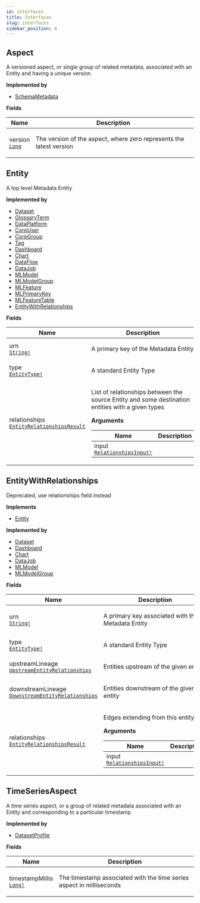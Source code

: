 ```yaml
---
id: interfaces
title: Interfaces
slug: interfaces
sidebar_position: 4
---
```


## Aspect

A versioned aspect, or single group of related metadata, associated with an Entity and having a unique version

<p style={{ marginBottom: "0.4em" }}><strong>Implemented by</strong></p>

- [SchemaMetadata](/docs/graphql/objects#schemametadata)

<p style={{ marginBottom: "0.4em" }}><strong>Fields</strong></p>

<table>
<thead><tr><th>Name</th><th>Description</th></tr></thead>
<tbody>
<tr>
<td>
version<br />
<a href="/docs/graphql/scalars#long"><code>Long</code></a>
</td>
<td>
<p>The version of the aspect, where zero represents the latest version</p>
</td>
</tr>
</tbody>
</table>

## Entity

A top level Metadata Entity

<p style={{ marginBottom: "0.4em" }}><strong>Implemented by</strong></p>

- [Dataset](/docs/graphql/objects#dataset)
- [GlossaryTerm](/docs/graphql/objects#glossaryterm)
- [DataPlatform](/docs/graphql/objects#dataplatform)
- [CorpUser](/docs/graphql/objects#corpuser)
- [CorpGroup](/docs/graphql/objects#corpgroup)
- [Tag](/docs/graphql/objects#tag)
- [Dashboard](/docs/graphql/objects#dashboard)
- [Chart](/docs/graphql/objects#chart)
- [DataFlow](/docs/graphql/objects#dataflow)
- [DataJob](/docs/graphql/objects#datajob)
- [MLModel](/docs/graphql/objects#mlmodel)
- [MLModelGroup](/docs/graphql/objects#mlmodelgroup)
- [MLFeature](/docs/graphql/objects#mlfeature)
- [MLPrimaryKey](/docs/graphql/objects#mlprimarykey)
- [MLFeatureTable](/docs/graphql/objects#mlfeaturetable)
- [EntityWithRelationships](/docs/graphql/interfaces#entitywithrelationships)

<p style={{ marginBottom: "0.4em" }}><strong>Fields</strong></p>

<table>
<thead><tr><th>Name</th><th>Description</th></tr></thead>
<tbody>
<tr>
<td>
urn<br />
<a href="/docs/graphql/scalars#string"><code>String!</code></a>
</td>
<td>
<p>A primary key of the Metadata Entity</p>
</td>
</tr>
<tr>
<td>
type<br />
<a href="/docs/graphql/enums#entitytype"><code>EntityType!</code></a>
</td>
<td>
<p>A standard Entity Type</p>
</td>
</tr>
<tr>
<td>
relationships<br />
<a href="/docs/graphql/objects#entityrelationshipsresult"><code>EntityRelationshipsResult</code></a>
</td>
<td>
<p>List of relationships between the source Entity and some destination entities with a given types</p>

<p style={{ marginBottom: "0.4em" }}><strong>Arguments</strong></p>

<table>
<thead><tr><th>Name</th><th>Description</th></tr></thead>
<tbody>
<tr>
<td>
input<br />
<a href="/docs/graphql/inputObjects#relationshipsinput"><code>RelationshipsInput!</code></a>
</td>
<td>

</td>
</tr>
</tbody>
</table>

</td>
</tr>
</tbody>
</table>

## EntityWithRelationships

Deprecated, use relationships field instead

<p style={{ marginBottom: "0.4em" }}><strong>Implements</strong></p>

- [Entity](/docs/graphql/interfaces#entity)

<p style={{ marginBottom: "0.4em" }}><strong>Implemented by</strong></p>

- [Dataset](/docs/graphql/objects#dataset)
- [Dashboard](/docs/graphql/objects#dashboard)
- [Chart](/docs/graphql/objects#chart)
- [DataJob](/docs/graphql/objects#datajob)
- [MLModel](/docs/graphql/objects#mlmodel)
- [MLModelGroup](/docs/graphql/objects#mlmodelgroup)

<p style={{ marginBottom: "0.4em" }}><strong>Fields</strong></p>

<table>
<thead><tr><th>Name</th><th>Description</th></tr></thead>
<tbody>
<tr>
<td>
urn<br />
<a href="/docs/graphql/scalars#string"><code>String!</code></a>
</td>
<td>
<p>A primary key associated with the Metadata Entity</p>
</td>
</tr>
<tr>
<td>
type<br />
<a href="/docs/graphql/enums#entitytype"><code>EntityType!</code></a>
</td>
<td>
<p>A standard Entity Type</p>
</td>
</tr>
<tr>
<td>
upstreamLineage<br />
<a href="/docs/graphql/objects#upstreamentityrelationships"><code>UpstreamEntityRelationships</code></a>
</td>
<td>
<p>Entities upstream of the given entity</p>
</td>
</tr>
<tr>
<td>
downstreamLineage<br />
<a href="/docs/graphql/objects#downstreamentityrelationships"><code>DownstreamEntityRelationships</code></a>
</td>
<td>
<p>Entities downstream of the given entity</p>
</td>
</tr>
<tr>
<td>
relationships<br />
<a href="/docs/graphql/objects#entityrelationshipsresult"><code>EntityRelationshipsResult</code></a>
</td>
<td>
<p>Edges extending from this entity</p>

<p style={{ marginBottom: "0.4em" }}><strong>Arguments</strong></p>

<table>
<thead><tr><th>Name</th><th>Description</th></tr></thead>
<tbody>
<tr>
<td>
input<br />
<a href="/docs/graphql/inputObjects#relationshipsinput"><code>RelationshipsInput!</code></a>
</td>
<td>

</td>
</tr>
</tbody>
</table>

</td>
</tr>
</tbody>
</table>

## TimeSeriesAspect

A time series aspect, or a group of related metadata associated with an Entity and corresponding to a particular timestamp

<p style={{ marginBottom: "0.4em" }}><strong>Implemented by</strong></p>

- [DatasetProfile](/docs/graphql/objects#datasetprofile)

<p style={{ marginBottom: "0.4em" }}><strong>Fields</strong></p>

<table>
<thead><tr><th>Name</th><th>Description</th></tr></thead>
<tbody>
<tr>
<td>
timestampMillis<br />
<a href="/docs/graphql/scalars#long"><code>Long!</code></a>
</td>
<td>
<p>The timestamp associated with the time series aspect in milliseconds</p>
</td>
</tr>
</tbody>
</table>

